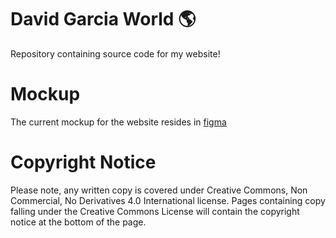 # David Garcia World 🌎

Repository containing source code for my website!

# Mockup
The current mockup for the website resides in [figma](https://www.figma.com/proto/idD8LMRQaqnEuDOXbkLSso/David-Garcia-World?node-id=0%3A1)


# Copyright Notice
Please note, any written copy is covered under Creative Commons, Non Commercial, No Derivatives 4.0 International license. Pages containing copy falling under the Creative Commons License will contain the copyright notice at the bottom of the page.